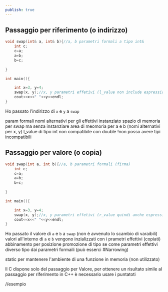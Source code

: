 ```yaml
---
publish: true
---
```


## Passaggio per riferimento (o indirizzo)

```c++
void swap(int& a, int& b){//a, b parametri formali a tipo int&
	int c;
	c=a;
	a=b;
	b=c;
	
}

int main(){

	int x=3, y=4;
	swap(x, y);//x, y parametri effetivi (l_value non include espressioni)
	cout<<x<<" "<<y<<endl;
}
```

Ho passato l'indirizzo di `x` e `y` a `swap`

param formali nomi alternativi per gli effettivi
instanziato spazio di memoria per swap ma senza instanziare area di meomoria per a e b (nomi alternativi per x, y) 
l_value di tipo int non compatibile con double !non posso avere tipi incompatibili



## Passaggio per valore (o copia)
```c++
void swap(int a, int b){//a, b parametri formali (firma)
	int c;
	c=a;
	a=b;
	b=c;
	
}

int main(){

	int x=3, y=4;
	swap(x, y);//x, y parametri effetivi (r_value quindi anche espressioni)
	cout<<x<<" "<<y<<endl;
}
```

Ho passato il valore di `a` e `b` a `swap` (non è avvenuto lo scambio di varaibili)
valori all'interno di `a` e `b` vengono inzializzati con i prametri effettivi (copiati)
abbinamento per posizione
promozione di tipo se come parametri effettivi diverso tipo dai parametri formaili (può esserci #Narrowing)

static per mantenere l'ambiente di una funzione in memoria (non utilizzato)

Il C dispone solo del passaggio per Valore, per ottenere un risultato simile al passaggio per riferimento in C++ è necessario usare i puntatoti

//esempio